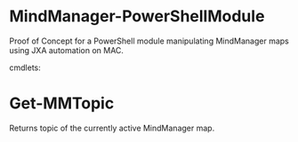 # MindManager-PowerShellModule

Proof of Concept for a PowerShell module manipulating MindManager maps using JXA automation on MAC.

cmdlets:

# Get-MMTopic
Returns topic of the currently active MindManager map.
